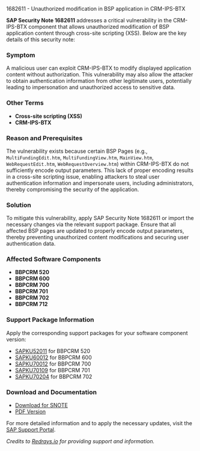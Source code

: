 1682611 - Unauthorized modification in BSP application in CRM-IPS-BTX

**SAP Security Note 1682611** addresses a critical vulnerability in the CRM-IPS-BTX component that allows unauthorized modification of BSP application content through cross-site scripting (XSS). Below are the key details of this security note:

### **Symptom**
A malicious user can exploit CRM-IPS-BTX to modify displayed application content without authorization. This vulnerability may also allow the attacker to obtain authentication information from other legitimate users, potentially leading to impersonation and unauthorized access to sensitive data.

### **Other Terms**
- **Cross-site scripting (XSS)**
- **CRM-IPS-BTX**

### **Reason and Prerequisites**
The vulnerability exists because certain BSP Pages (e.g., `MultiFundingEdit.htm`, `MultiFundingView.htm`, `MainView.htm`, `WebRequestEdit.htm`, `WebRequestOverview.htm`) within CRM-IPS-BTX do not sufficiently encode output parameters. This lack of proper encoding results in a cross-site scripting issue, enabling attackers to steal user authentication information and impersonate users, including administrators, thereby compromising the security of the application.

### **Solution**
To mitigate this vulnerability, apply SAP Security Note 1682611 or import the necessary changes via the relevant support package. Ensure that all affected BSP pages are updated to properly encode output parameters, thereby preventing unauthorized content modifications and securing user authentication data.

### **Affected Software Components**
- **BBPCRM 520**
- **BBPCRM 600**
- **BBPCRM 700**
- **BBPCRM 701**
- **BBPCRM 702**
- **BBPCRM 712**

### **Support Package Information**
Apply the corresponding support packages for your software component version:
- [SAPKU52011](https://me.sap.com/supportpackage/SAPKU52011) for BBPCRM 520
- [SAPKU60012](https://me.sap.com/supportpackage/SAPKU60012) for BBPCRM 600
- [SAPKU70012](https://me.sap.com/supportpackage/SAPKU70012) for BBPCRM 700
- [SAPKU70109](https://me.sap.com/supportpackage/SAPKU70109) for BBPCRM 701
- [SAPKU70204](https://me.sap.com/supportpackage/SAPKU70204) for BBPCRM 702

### **Download and Documentation**
- [Download for SNOTE](https://notesdownloads.sap.com/note/0040000009993922017)
- [PDF Version](https://me.sap.com/sap/support/sfm/notes/print/0001682611?language=en-US&token=8C27EDBC2A927AA63ACAD0ACBCF5DD5E)

For more detailed information and to apply the necessary updates, visit the [SAP Support Portal](https://me.sap.com/).

*Credits to [Redrays.io](https://redrays.io) for providing support and information.*
